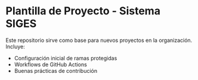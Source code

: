# Plantilla de Proyecto - Sistema SIGES

Este repositorio sirve como base para nuevos proyectos en la organización. Incluye:
- Configuración inicial de ramas protegidas
- Workflows de GitHub Actions
- Buenas prácticas de contribución
